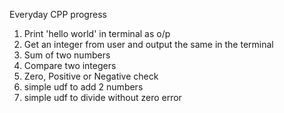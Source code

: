 Everyday CPP progress
1. Print 'hello world' in terminal as o/p
2. Get an integer from user and output the same in the terminal
3. Sum of two numbers
4. Compare two integers
5. Zero, Positive or Negative check
6. simple udf to add 2 numbers
7. simple udf to divide without zero error
